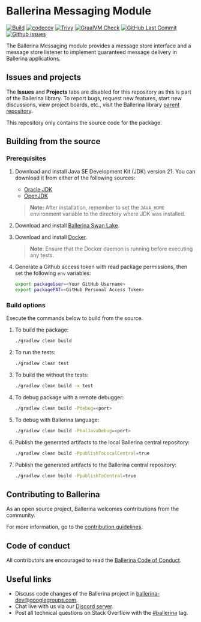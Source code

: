 # Ballerina Messaging Module

[![Build](https://github.com/ballerina-platform/module-ballerina-messaging/actions/workflows/build-timestamped-master.yml/badge.svg)](https://github.com/ballerina-platform/module-ballerina-messaging/actions/workflows/build-timestamped-master.yml)
[![codecov](https://codecov.io/gh/ballerina-platform/module-ballerina-messaging/branch/main/graph/badge.svg)](https://codecov.io/gh/ballerina-platform/module-ballerina-messaging)
[![Trivy](https://github.com/ballerina-platform/module-ballerina-messaging/actions/workflows/trivy-scan.yml/badge.svg)](https://github.com/ballerina-platform/module-ballerina-messaging/actions/workflows/trivy-scan.yml)
[![GraalVM Check](https://github.com/ballerina-platform/module-ballerina-messaging/actions/workflows/build-with-bal-test-graalvm.yml/badge.svg)](https://github.com/ballerina-platform/module-ballerina-messaging/actions/workflows/build-with-bal-test-graalvm.yml)
[![GitHub Last Commit](https://img.shields.io/github/last-commit/ballerina-platform/module-ballerina-messaging.svg)](https://github.com/ballerina-platform/module-ballerina-messaging/commits/main)
[![Github issues](https://img.shields.io/github/issues/ballerina-platform/ballerina-standard-library/module/messaging.svg?label=Open%20Issues)](https://github.com/ballerina-platform/ballerina-standard-library/labels/module%2Fmessaging)

The Ballerina Messaging module provides a message store interface and a message store listener to implement guaranteed message delivery in Ballerina applications.

## Issues and projects

The **Issues** and **Projects** tabs are disabled for this repository as this is part of the Ballerina library. To report bugs, request new features, start new discussions, view project boards, etc., visit the Ballerina library [parent repository](https://github.com/ballerina-platform/ballerina-library).

This repository only contains the source code for the package.

## Building from the source

### Prerequisites

1. Download and install Java SE Development Kit (JDK) version 21. You can download it from either of the following sources:

    - [Oracle JDK](https://www.oracle.com/java/technologies/downloads/)
    - [OpenJDK](https://adoptium.net/)

   > **Note:** After installation, remember to set the `JAVA_HOME` environment variable to the directory where JDK was installed.

2. Download and install [Ballerina Swan Lake](https://ballerina.io/).

3. Download and install [Docker](https://www.docker.com/get-started).

   > **Note**: Ensure that the Docker daemon is running before executing any tests.

4. Generate a Github access token with read package permissions, then set the following `env` variables:

    ```bash
   export packageUser=<Your GitHub Username>
   export packagePAT=<GitHub Personal Access Token>
    ```

### Build options

Execute the commands below to build from the source.

1. To build the package:

   ```bash
   ./gradlew clean build
   ```

2. To run the tests:

   ```bash
   ./gradlew clean test
   ```

3. To build the without the tests:

   ```bash
   ./gradlew clean build -x test
   ```

4. To debug package with a remote debugger:

   ```bash
   ./gradlew clean build -Pdebug=<port>
   ```

5. To debug with Ballerina language:

   ```bash
   ./gradlew clean build -PbalJavaDebug=<port>
   ```

6. Publish the generated artifacts to the local Ballerina central repository:

   ```bash
   ./gradlew clean build -PpublishToLocalCentral=true
   ```

7. Publish the generated artifacts to the Ballerina central repository:

   ```bash
   ./gradlew clean build -PpublishToCentral=true
   ```

## Contributing to Ballerina

As an open source project, Ballerina welcomes contributions from the community.

For more information, go to the [contribution guidelines](https://github.com/ballerina-platform/ballerina-lang/blob/master/CONTRIBUTING.md).

## Code of conduct

All contributors are encouraged to read the [Ballerina Code of Conduct](https://ballerina.io/code-of-conduct).

## Useful links

- Discuss code changes of the Ballerina project in [ballerina-dev@googlegroups.com](mailto:ballerina-dev@googlegroups.com).
- Chat live with us via our [Discord server](https://discord.gg/ballerinalang).
- Post all technical questions on Stack Overflow with the [#ballerina](https://stackoverflow.com/questions/tagged/ballerina) tag.
